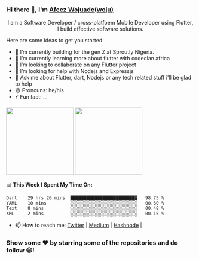 ### Hi there 👋, I'm [Afeez Wojuade(woju)](https://www.google.com/search?q=Afeez+Wojuade+woju&oq=Afeez+Wojuade+woju)


<p align='center'>I am a Software Developer / cross-platfoem Mobile Developer using Flutter, I build effective software solutions.</p>


Here are some ideas to get you started:

- 🔭 I’m currently building for the gen Z at Sproutly Nigeria.
- 🌱 I’m currently learning more about flutter with codeclan africa 
- 👯 I’m looking to collaborate on any Flutter project 
- 🤔 I’m looking for help with Nodejs and Expressjs
- 💬 Ask me about Flutter, dart, Nodejs or any tech related stuff i'll be glad to help
- 😄 Pronouns: he/his
- ⚡ Fun fact: ...

<p>
  <img height="180em" src="https://github-readme-stats.vercel.app/api?username=WojuadeAA&show_icons=true&hide_border=true&&count_private=true&include_all_commits=true" />
  <img height="180em" src="https://github-readme-stats.vercel.app/api/top-langs/?username=WojuadeAA&exclude_repo=KNN-Image-Classification&show_icons=true&hide_border=true&layout=compact&langs_count=8"/>
</p>

📊 **This Week I Spent My Time On:**
<!--START_SECTION:waka-->
```text
Dart    29 hrs 26 mins  ████████████████████████▓   98.75 % 
YAML    10 mins         ░░░░░░░░░░░░░░░░░░░░░░░░░   00.60 % 
Text    8 mins          ░░░░░░░░░░░░░░░░░░░░░░░░░   00.48 % 
XML     2 mins          ░░░░░░░░░░░░░░░░░░░░░░░░░   00.15 % 
```
<!--END_SECTION:waka-->



- 📫 How to reach me: [Twitter](https://twitter.com/AdebayoWojuade) |  [Medium](https://medium.com/@wojucrown7) | [Hashnode](https://hashnode.com/@Wojuade) |

### Show some ❤️ by starring some of the repositories and do follow 😄!
